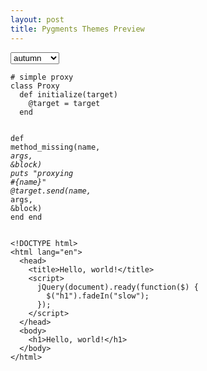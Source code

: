 ```yaml
---
layout: post
title: Pygments Themes Preview
---
```


<script type="text/javascript" charset="utf-8">
  function setTheme(select) {
    var theme = select.options[select.selectedIndex].text;
    document.getElementById("code").className = theme;
  }  	  
</script>

<select id="theme" onchange="setTheme(this);">
  <option>autumn</option>
  <option>borland</option>
  <option>bw</option>
  <option>colorful</option>
  <option>default</option>
  <option>emacs</option>
  <option>friendly</option>
  <option>fruity</option>
  <option>manni</option>
  <option>murphy</option>
  <option>native</option>
  <option>pastie</option>
  <option>perldoc</option>
  <option>tango</option>
  <option>trac</option>
  <option>vim</option>
  <option>vs</option>
  <option>railscasts</option>
</select>

<div id="code" class="autumn">

<div class="pygments"><pre><code class="ruby"><span class="c1"># simple proxy</span>
<span class="k">class</span> <span class="nc">Proxy</span>
  <span class="k">def</span> <span class="nf">initialize</span><span class="p">(</span><span class="n">target</span><span class="p">)</span>
    <span class="vi">@target</span> <span class="o">=</span> <span class="n">target</span>
  <span class="k">end</span>

  <span class="k">def</span> <span class="nf">method_missing</span><span class="p">(</span><span class="nb">name</span><span class="p">,</span> <span class="o">*</span><span class="n">args</span><span class="p">,</span> <span class="o">&amp;</span><span class="n">block</span><span class="p">)</span>
    <span class="nb">puts</span> <span class="s2">&quot;proxying </span><span class="si">#{</span><span class="nb">name</span><span class="si">}</span><span class="s2">&quot;</span>
    <span class="vi">@target</span><span class="o">.</span><span class="n">send</span><span class="p">(</span><span class="nb">name</span><span class="p">,</span> <span class="o">*</span><span class="n">args</span><span class="p">,</span> <span class="o">&amp;</span><span class="n">block</span><span class="p">)</span>
  <span class="k">end</span>
<span class="k">end</span>
</code></pre></div>

<div class="pygments"><pre><code class="html"><span class="cp">&lt;!DOCTYPE html&gt;</span>
<span class="nt">&lt;html</span> <span class="na">lang=</span><span class="s">&quot;en&quot;</span><span class="nt">&gt;</span>
  <span class="nt">&lt;head&gt;</span>
    <span class="nt">&lt;title&gt;</span>Hello, world!<span class="nt">&lt;/title&gt;</span>
    <span class="nt">&lt;script&gt;</span>
      <span class="nx">jQuery</span><span class="p">(</span><span class="nb">document</span><span class="p">).</span><span class="nx">ready</span><span class="p">(</span><span class="kd">function</span><span class="p">(</span><span class="nx">$</span><span class="p">)</span> <span class="p">{</span>
        <span class="nx">$</span><span class="p">(</span><span class="s2">&quot;h1&quot;</span><span class="p">).</span><span class="nx">fadeIn</span><span class="p">(</span><span class="s2">&quot;slow&quot;</span><span class="p">);</span>
      <span class="p">});</span>
    <span class="nt">&lt;/script&gt;</span>
  <span class="nt">&lt;/head&gt;</span>
  <span class="nt">&lt;body&gt;</span>
    <span class="nt">&lt;h1&gt;</span>Hello, world!<span class="nt">&lt;/h1&gt;</span>
  <span class="nt">&lt;/body&gt;</span>
<span class="nt">&lt;/html&gt;</span>
</code></pre></div>

</div>
